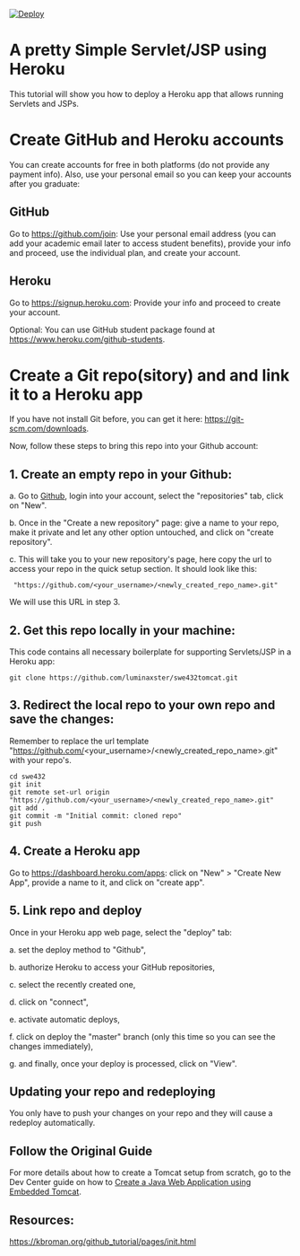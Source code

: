 [![Deploy](https://www.herokucdn.com/deploy/button.svg)](https://heroku.com/deploy)
# A pretty Simple Servlet/JSP using Heroku

This tutorial will show you how to deploy a Heroku app that allows running Servlets and JSPs.

# Create GitHub and Heroku accounts

You can create accounts for free in both platforms (do not provide any payment info). Also, use your personal email so you can keep your accounts after you graduate:

## GitHub

Go to https://github.com/join: Use your personal email address (you can add your academic email later to access student benefits), provide your info and proceed, use the individual plan, and create your account.

## Heroku

Go to https://signup.heroku.com: Provide your info and proceed to create your account.

Optional: You can use GitHub student package found at https://www.heroku.com/github-students. 

# Create a Git repo(sitory) and and link it to a Heroku app 

If you have not install Git before, you can get it here: https://git-scm.com/downloads.

Now, follow these steps to bring this repo into your Github account:

## 1. Create an empty repo in your Github:

a. Go to [Github](www.github.com), login into your account, select the "repositories" tab, click on "New".

b. Once in the "Create a new repository" page: give a name to your repo, make it private and let any other option untouched, and click on "create repository".

c. This will take you to your new repository's page, here copy the url to access your repo in the quick setup section.
It should look like this:

``` "https://github.com/<your_username>/<newly_created_repo_name>.git"```

We will use this URL in step 3.

## 2. Get this repo locally in your machine:
This code contains all necessary boilerplate for supporting Servlets/JSP in a Heroku app:
```
git clone https://github.com/luminaxster/swe432tomcat.git
```

## 3. Redirect the local repo to your own repo and save the changes:

Remember to replace the url template "https://github.com/<your_username>/<newly_created_repo_name>.git" with your repo's.

```
cd swe432
git init
git remote set-url origin "https://github.com/<your_username>/<newly_created_repo_name>.git"
git add .
git commit -m "Initial commit: cloned repo"
git push
```

## 4. Create a Heroku app

Go to https://dashboard.heroku.com/apps: click on "New" > "Create New App", provide a name to it, and click on "create app".

## 5. Link repo and deploy 

Once in your Heroku app web page, select the "deploy" tab:

 a. set the deploy method to "Github",
 
 b. authorize Heroku to access your GitHub repositories,
 
 c. select the recently created one,
 
 d. click on "connect",
 
 e. activate automatic deploys,
 
 f. click on deploy the "master" branch (only this time so you can see the changes immediately),
 
 g. and finally, once your deploy is processed, click on "View".
 
## Updating your repo and redeploying

You only have to push your changes on your repo and they will cause a redeploy automatically.


## Follow the Original Guide
For more details about how to create a Tomcat setup from scratch, go to the Dev Center guide on how to [Create a Java Web Application using Embedded Tomcat](https://devcenter.heroku.com/articles/create-a-java-web-application-using-embedded-tomcat).

## Resources: 

https://kbroman.org/github_tutorial/pages/init.html  


